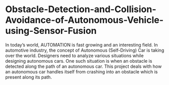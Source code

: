 # Obstacle-Detection-and-Collision-Avoidance-of-Autonomous-Vehicle-using-Sensor-Fusion

In today’s world, AUTOMATION is fast growing and an interesting field. In automotive industry, the concept of Autonomous (Self-Driving) Car is taking over the world. Designers need to analyze various situations while designing autonomous cars. One such situation is when an obstacle is detected along the path of an autonomous car. This project deals with how an autonomous car handles itself from crashing into an obstacle which is present along its path. 
